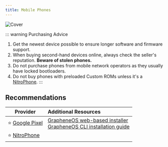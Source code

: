 ```yaml
---
title: Mobile Phones
---
```


![Cover](/assets/covers/mobile-phones.png)

::: warning Purchasing Advice
1. Get the newest device possible to ensure longer software and firmware support.
2. When buying second-hand devices online, always check the seller's reputation. **Beware of stolen phones.**
3. Do not purchase phones from mobile network operators as they usually have locked bootloaders.
4. Do not buy phones with preloaded Custom ROMs unless it's a [NitroPhone](https://shop.nitrokey.com/shop?&search=nitrophone).
:::

## Recommendations

| Provider | Additional Resources |
| --- | :-- |
| :star:&nbsp;[Google&nbsp;Pixel](https://pixel.google.com) | [GrapheneOS web-based installer](https://grapheneos.org/install/web)<br/>[GrapheneOS CLI installation guide](https://grapheneos.org/install/cli) |
| :star:&nbsp;[NitroPhone](https://shop.nitrokey.com/shop?&search=nitrophone) <Badge type="tip" text="Preloaded with GrapheneOS" /> |
